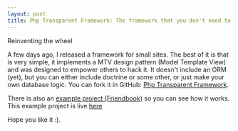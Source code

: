 ```yaml
---
layout: post
title: Php Transparent Framework: The framework that you don't need to learn anything
---
```


Reinventing the wheel

A few days ago, I released a framework for small sites. The best of it is that is very simple, it implements a MTV design pattern (Model Template View) and was designed to empower others to hack it. It doesn't include an ORM (yet), but you can either include doctrine or some other, or just make your own database logic. You can fork it in GitHub: [Php Transparent Framework](https://github.com/comtom/phtf).

There is also an [example project (Friendbook)](https://github.com/comtom/Friendbook) so you can see how it works. This example project is live [here](http://friendbook.comtomtech.com/)

Hope you like it :).
